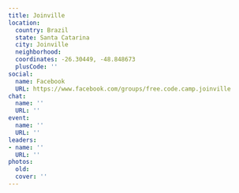 ```yaml
---
title: Joinville
location:
  country: Brazil
  state: Santa Catarina
  city: Joinville
  neighborhood: 
  coordinates: -26.30449, -48.848673
  plusCode: ''
social:
  name: Facebook
  URL: https://www.facebook.com/groups/free.code.camp.joinville
chat:
  name: ''
  URL: ''
event:
  name: ''
  URL: ''
leaders:
- name: ''
  URL: ''
photos:
  old: 
  cover: ''
---
```

